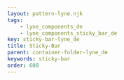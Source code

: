 ```yaml
---
layout: pattern-lyne.njk
tags: 
    - lyne_components_de
    - lyne_components_sticky_bar_de
key: sticky-bar-lyne_de
title: Sticky-Bar
parent: container-folder-lyne_de
keywords: sticky-bar
order: 600
---
```

